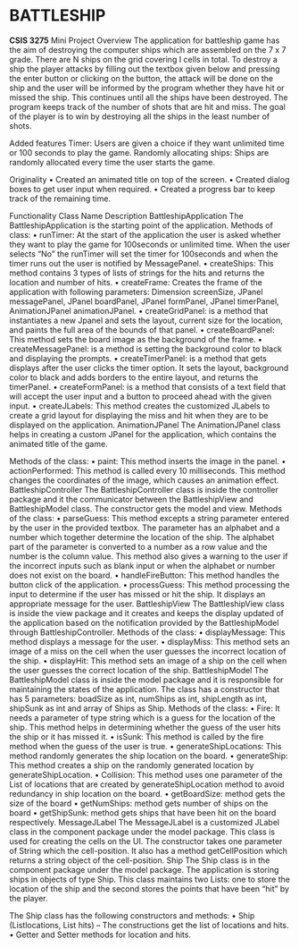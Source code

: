 # BATTLESHIP

**CSIS 3275**
Mini Project
Overview
The application for battleship game has the aim of destroying the computer ships which are assembled on the 7 x 7 grade. There are N ships on the grid covering I cells in total. To destroy a ship the player attacks by filling out the textbox given below and pressing the enter button or clicking on the button, the attack will be done on the ship and the user will be informed by the program whether they have hit or missed the ship. This continues until all the ships have been destroyed. The program keeps track of the number of shots that are hit and miss. The goal of the player is to win by destroying all the ships in the least number of shots.

Added features
Timer: Users are given a choice if they want unlimited time or 100 seconds to play the game.
Randomly allocating ships: Ships are randomly allocated every time the user starts the game.

Originality
•	Created an animated title on top of the screen.
•	Created dialog boxes to get user input when required.
•	Created a progress bar to keep track of the remaining time.

Functionality
Class Name	Description 
BattleshipApplication	The BattleshipApplication is the starting point of the application. 
Methods of class:
•	runTimer: At the start of the application the user is asked whether they want to play the game for 100seconds or unlimited time. When the user selects “No” the runTimer will set the timer for 100seconds and when the timer runs out the user is notified by MessagePanel.
•	createShips: This method contains 3 types of lists of strings for the hits and returns the location and number of hits.
•	createFrame: Creates the frame of the application with following parameters: Dimension screenSize, JPanel messagePanel, JPanel boardPanel, JPanel formPanel, JPanel timerPanel, AnimationJPanel animationJPanel.
•	createGridPanel: is a method that instantiates a new Jpanel and sets the layout, current size for the location, and paints the full area of the bounds of that panel.
•	createBoardPanel: This method sets the board image as the background of the frame.
•	createMessagePanel: is a method is setting the background color to black and displaying the prompts.
•	createTimerPanel: is a method that gets displays after the user clicks the timer option. It sets the layout, background color to black and adds borders to the entire layout, and returns the timerPanel.
•	createFormPanel: is a method that consists of a text field that will accept the user input and a button to proceed ahead with the given input.
•	createJLabels: This method creates the customized JLabels to create a grid layout for displaying the miss and hit when they are to be displayed on the application.
AnimationJPanel	The AnimationJPanel class helps in creating a custom JPanel for the application, which contains the animated title of the game.

Methods of the class:
•	paint: This method inserts the image in the panel.
•	actionPerformed: This method is called every 10 milliseconds. This method changes the coordinates of the image, which causes an animation effect.
BattleshipController	The BattleshipController class is inside the controller package and it the communicator between the BattleshipView and BattleshipModel class.
The constructor gets the model and view.
Methods of the class:
•	parseGuess: This method excepts a string parameter entered by the user in the provided textbox. The parameter has an alphabet and a number which together determine the location of the ship. The alphabet part of the parameter is converted to a number as a row value and the number is the column value. This method also gives a warning to the user if the incorrect inputs such as blank input or when the alphabet or number does not exist on the board.
•	 handleFireButton: This method handles the button click of the application.
•	processGuess: This method processing the input to determine if the user has missed or hit the ship. It displays an appropriate message for the user.
BattleshipView	The BattleshipView class is inside the view package and it creates and keeps the display updated of the application based on the notification provided by the BattleshipModel through BattleshipController.
Methods of the class:
•	displayMessage: This method displays a message for the user.
•	displayMiss: This method sets an image of a miss on the cell when the user guesses the incorrect location of the ship.
•	displayHit: This method sets an image of a ship on the cell when the user guesses the correct location of the ship.
BattleshipModel	The BattleshipModel class is inside the model package and it is responsible for maintaining the states of the application.
The class has a constructor that has 5 parameters: boadSize as int, numShips as int, shipLength as int, shipSunk as int and array of Ships as Ship.
Methods of the class:
•	Fire: It needs a parameter of type string which is a guess for the location of the ship. This method helps in determining whether the guess of the user hits the ship or it has missed it.
•	isSunk: This method is called by the fire method when the guess of the user is true.
•	generateShipLocations: This method randomly generates the ship location on the board.
•	generateShip: This method creates a ship on the randomly generated location by generateShipLocation.
•	Collision: This method uses one parameter of the List of locations that are created by generateShipLocation method to avoid redundancy in ship location on the board.
•	getBoardSize: method gets the size of the board
•	getNumShips: method gets number of ships on the board
•	getShipSunk: method gets ships that have been hit on the board respectively. 
MessageJLabel	The MessageJLabel is a customized JLabel class in the component package under the model package. This class is used for creating the cells on the UI. The constructor takes one parameter of String which the cell-position.
It also has a method getCellPosition which returns a string object of the cell-position.
Ship	The Ship class is in the component package under the model package. The application is storing ships in objects of type Ship. This class maintains two Lists: one to store the location of the ship and the second stores the points that have been “hit” by the player.

The Ship class has the following constructors and methods:
•	Ship (List<String>locations, List<String> hits) – The constructions get the list of locations and hits.
•	Getter and Setter methods for location and hits.
